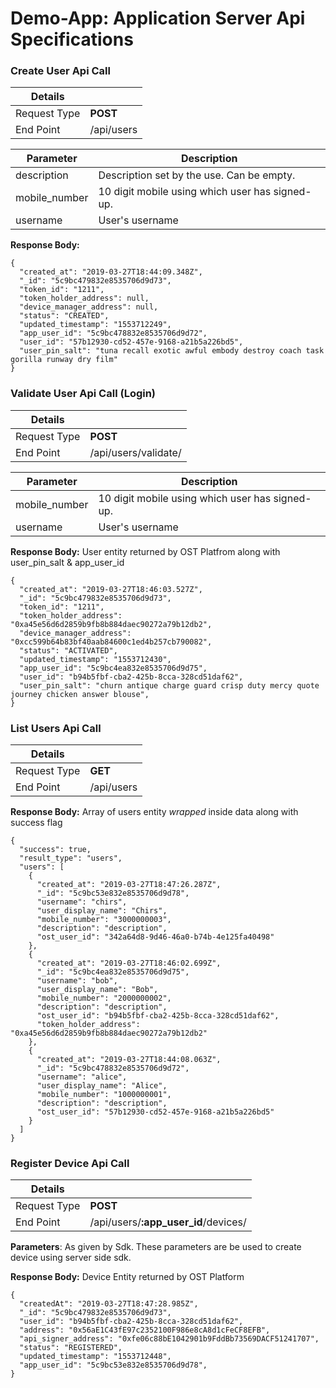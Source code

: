 

# Demo-App: Application Server Api Specifications 

### Create User Api Call

| Details      |            |
|--------------|------------|
| Request Type | **POST**   |
| End Point    | /api/users |



| Parameter     | Description                                         |
|---------------|-----------------------------------------------------|
| description   | Description set by the use. Can be empty.           | 
| mobile_number | 10 digit mobile using which user has signed-up.     |
| username      | User's username                                     |



**Response Body:**
```
{
  "created_at": "2019-03-27T18:44:09.348Z",
  "_id": "5c9bc479832e8535706d9d73",
  "token_id": "1211",
  "token_holder_address": null,
  "device_manager_address": null,
  "status": "CREATED",
  "updated_timestamp": "1553712249",
  "app_user_id": "5c9bc478832e8535706d9d72",
  "user_id": "57b12930-cd52-457e-9168-a21b5a226bd5",
  "user_pin_salt": "tuna recall exotic awful embody destroy coach task gorilla runway dry film"
}
```

### Validate User Api Call (Login)

| Details      |                                  |
|--------------|----------------------------------|
| Request Type | **POST**                         |
| End Point    | /api/users/validate/             |

| Parameter     | Description                                     |
|---------------|-------------------------------------------------|
| mobile_number | 10 digit mobile using which user has signed-up. |
| username      | User's username                                 |

**Response Body:** User entity returned by OST Platfrom along with user_pin_salt & app_user_id
```
{
  "created_at": "2019-03-27T18:46:03.527Z",
  "_id": "5c9bc479832e8535706d9d73",
  "token_id": "1211",
  "token_holder_address": "0xa45e56d6d2859b9fb8b884daec90272a79b12db2",
  "device_manager_address": "0xcc599b64b83bf40aab84600c1ed4b257cb790082",
  "status": "ACTIVATED",
  "updated_timestamp": "1553712430",
  "app_user_id": "5c9bc4ea832e8535706d9d75",
  "user_id": "b94b5fbf-cba2-425b-8cca-328cd51daf62",
  "user_pin_salt": "churn antique charge guard crisp duty mercy quote journey chicken answer blouse",
}
```

### List Users Api Call
| Details      |            |
|--------------|------------|
| Request Type | **GET**    |
| End Point    | /api/users |

**Response Body:** Array of users entity *wrapped* inside data along with success flag
```
{
  "success": true,
  "result_type": "users",
  "users": [
    {
      "created_at": "2019-03-27T18:47:26.287Z",
      "_id": "5c9bc53e832e8535706d9d78",
      "username": "chirs",
      "user_display_name": "Chirs",
      "mobile_number": "3000000003",
      "description": "description",
      "ost_user_id": "342a64d8-9d46-46a0-b74b-4e125fa40498"
    },
    {
      "created_at": "2019-03-27T18:46:02.699Z",
      "_id": "5c9bc4ea832e8535706d9d75",
      "username": "bob",
      "user_display_name": "Bob",
      "mobile_number": "2000000002",
      "description": "description",
      "ost_user_id": "b94b5fbf-cba2-425b-8cca-328cd51daf62",
      "token_holder_address": "0xa45e56d6d2859b9fb8b884daec90272a79b12db2"
    },
    {
      "created_at": "2019-03-27T18:44:08.063Z",
      "_id": "5c9bc478832e8535706d9d72",
      "username": "alice",
      "user_display_name": "Alice",
      "mobile_number": "1000000001",
      "description": "description",
      "ost_user_id": "57b12930-cd52-457e-9168-a21b5a226bd5"
    }
  ]
}
```




### Register Device Api Call
| Details      |                                  |
|--------------|----------------------------------|
| Request Type | **POST**                         |
| End Point    | /api/users/**:app_user_id**/devices/ |

**Parameters**: As given by Sdk. These parameters are be used to create device using server side sdk.

**Response Body:** Device Entity returned by OST Platform

```
{
  "createdAt": "2019-03-27T18:47:28.985Z",
  "_id": "5c9bc479832e8535706d9d73",
  "user_id": "b94b5fbf-cba2-425b-8cca-328cd51daf62",
  "address": "0x56aE1C43fE97c2352100F986e8cA8d1cFeCF8EFB",
  "api_signer_address": "0xfe06c88bE1042901b9FddBb73569DACF51241707",
  "status": "REGISTERED",
  "updated_timestamp": "1553712448",
  "app_user_id": "5c9bc53e832e8535706d9d78",
}
```
